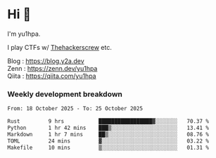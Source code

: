 # Hi 👋

I'm yu1hpa.

I play CTFs w/ [Thehackerscrew](https://www.thehackerscrew.team/) etc.

Blog : https://blog.y2a.dev  
Zenn : https://zenn.dev/yu1hpa  
Qiita : https://qiita.com/yu1hpa  

### Weekly development breakdown

<!--START_SECTION:waka-->

```txt
From: 18 October 2025 - To: 25 October 2025

Rust         9 hrs           █████████████████▓░░░░░░░   70.37 %
Python       1 hr 42 mins    ███▒░░░░░░░░░░░░░░░░░░░░░   13.41 %
Markdown     1 hr 7 mins     ██▒░░░░░░░░░░░░░░░░░░░░░░   08.76 %
TOML         24 mins         ▓░░░░░░░░░░░░░░░░░░░░░░░░   03.22 %
Makefile     10 mins         ▒░░░░░░░░░░░░░░░░░░░░░░░░   01.31 %
```

<!--END_SECTION:waka-->

